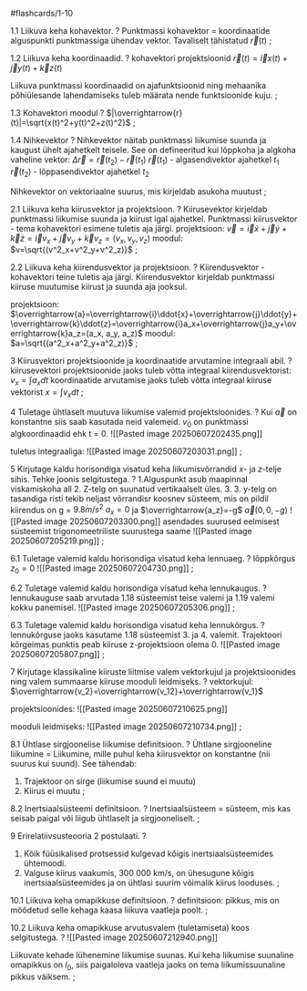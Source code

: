 #flashcards/1-10

1.1 Liikuva keha kohavektor.
?
Punktmassi kohavektor = koordinaatide alguspunkti punktmassiga ühendav vektor. 
Tavaliselt tähistatud  $\overrightarrow{r}(t)$
;

1.2  Liikuva keha koordinaadid.
?
kohavektori projektsioonid
$\overrightarrow{r}(t)=\overrightarrow{i}x(t)+\overrightarrow{j}y(t)+\overrightarrow{k}z(t)$

Liikuva punktmassi koordinaadid on ajafunktsioonid ning mehaanika põhiülesande lahendamiseks tuleb määrata nende funktsioonide kuju.
;

1.3 Kohavektori moodul
?
$|\overrightarrow{r}(t)|=\sqrt{x(t)^2+y(t)^2+z(t)^2}$
;

1.4 Nihkevektor
?
Nihkevektor näitab punktmassi liikumise suunda ja kaugust ühelt ajahetkelt teisele. See on defineeritud kui lõppkoha ja algkoha vaheline vektor:
				$Δ\overrightarrow{r}=\overrightarrow{r}(t_2​)−\overrightarrow{r}(t_1​)$
$\overrightarrow{r}(t_1)$ - algasendivektor ajahetkel $t_1$
$\overrightarrow{r}(t_2)$ - lõppasendivektor ajahetkel $t_2$

Nihkevektor on vektoriaalne suurus, mis kirjeldab asukoha muutust
;

2.1 Liikuva keha kiirusvektor ja projektsioon.
?
Kiirusevektor kirjeldab punktmassi liikumise suunda ja kiirust igal ajahetkel.
Punktmassi kiirusvektor - tema kohavektori esimene tuletis aja järgi.
projektsioon:
$\overrightarrow{v}=\overrightarrow{i}\dot{x}+\overrightarrow{j}\dot{y}+\overrightarrow{k}\dot{z}=\overrightarrow{i}v_x+\overrightarrow{j}v_y+\overrightarrow{k}v_z=(v_x, v_y, v_z)$
moodul:
$v=\sqrt{(v^2_x+v^2_y+v^2_z)}$
;

2.2 Liikuva keha kiirendusvektor ja projektsioon.
?
Kiirendusvektor - kohavektori teine tuletis aja järgi.
Kiirendusvektor kirjeldab punktmassi kiiruse muutumise kiirust ja suunda aja jooksul.

projektsioon:
$\overrightarrow{a}=\overrightarrow{i}\ddot{x}+\overrightarrow{j}\ddot{y}+\overrightarrow{k}\ddot{z}=\overrightarrow{i}a_x+\overrightarrow{j}a_y+\overrightarrow{k}a_z=(a_x, a_y, a_z)$
moodul:
$a=\sqrt{(a^2_x+a^2_y+a^2_z)}$
;

3 Kiirusvektori projektsioonide ja koordinaatide arvutamine integraali abil.
?
kiirusevektori projektsioonide jaoks tuleb võtta integraal kiirendusvektorist:
$v_x=\int{a_xdt}$
koordinaatide arvutamise jaoks tuleb võtta integraal kiiruse vektorist
$x=\int{v_xdt}$
;

4 Tuletage ühtlaselt muutuva liikumise valemid projektsioonides.
?
Kui  $\overrightarrow{a}$  on konstantne siis saab kasutada neid valemeid. $v_0$ on punktmassi algkoordinaadid ehk t = 0.
![[Pasted image 20250607202435.png]]

tuletus integraaliga:
![[Pasted image 20250607203031.png]]
;

5 Kirjutage kaldu horisondiga visatud keha liikumisvõrrandid 𝑥- ja 𝑧-telje sihis. Tehke joonis selgitustega.
?
1.Alguspunkt asub maapinnal viskamiskoha all
2. Z-telg on suunatud vertikaalselt üles.
3. 3. y-telg on tasandiga risti
tekib neljast võrrandisr koosnev süsteem, mis on pildil
kiirendus on g = $9.8m/s^2$
$a_x=0$ ja $\overrightarrow{a_z}=-g$
$\overrightarrow{a}(0, 0, -g)$
![[Pasted image 20250607203300.png]]
asendades suurused eelmisest süsteemist trigonomeetriliste suurustega saame
![[Pasted image 20250607205219.png]]
;

6.1 Tuletage valemid kaldu horisondiga visatud keha lennuaeg.
?
lõppkõrgus $z_0=0$
![[Pasted image 20250607204730.png]]
;

6.2 Tuletage valemid kaldu horisondiga visatud keha lennukaugus.
?
lennukauguse saab arvutada 1.18 süsteemist teise valemi ja 1.19 valemi kokku panemisel.
![[Pasted image 20250607205306.png]]
;

6.3 Tuletage valemid kaldu horisondiga visatud keha lennukõrgus.
?
lennukõrguse jaoks kasutame 1.18 süsteemist 3. ja 4. valemit. Trajektoori kõrgeimas punktis peab kiiruse z-projektsioon olema 0.
![[Pasted image 20250607205807.png]]
;

7 Kirjutage klassikaline kiiruste liitmise valem vektorkujul ja projektsioonides ning valem summaarse kiiruse mooduli leidmiseks.
?
vektorkujul:
$\overrightarrow{v_2}=\overrightarrow{v_12}+\overrightarrow{v_1}$

projektsioonides:
![[Pasted image 20250607210625.png]]

mooduli leidmiseks:
![[Pasted image 20250607210734.png]]
;

8.1 Ühtlase sirgjoonelise liikumise definitsioon.
?
Ühtlane sirgjooneline liikumine = Liikumine, mille puhul keha kiirusvektor on konstantne (nii suurus kui suund). See tähendab:
1. Trajektoor on sirge (liikumise suund ei muutu)
2. Kiirus ei muutu
;

8.2 Inertsiaalsüsteemi definitsioon.
?
Inertsiaalsüsteem = süsteem, mis kas seisab paigal või liigub ühtlaselt ja sirgjooneliselt.
;

9 Erirelatiivsusteooria 2 postulaati.
?
1. Kõik füüsikalised protsessid kulgevad kõigis inertsiaalsüsteemides ühtemoodi.
2. Valguse kiirus vaakumis, 300 000 km/s, on ühesugune kõigis inertsiaalsüsteemides ja on ühtlasi suurim võimalik kiirus looduses.
;

10.1 Liikuva keha omapikkuse definitsioon.
?
definitsioon:
pikkus, mis on mõõdetud selle kehaga kaasa liikuva vaatleja poolt.
;

10.2  Liikuva keha omapikkuse arvutusvalem (tuletamiseta) koos selgitustega.
?
![[Pasted image 20250607212940.png]]

Liikuvate kehade lühenemine liikumise suunas. Kui keha liikumise suunaline
omapikkus on $l_0$, siis paigaloleva vaatleja jaoks on tema liikumissuunaline
pikkus väiksem.
;